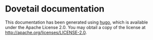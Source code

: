 # Dovetail documentation

This documentation has been generated using [hugo](https://gohugo.io), which is available under the Apache License 2.0. You may obtail a copy of the license at http://apache.org/licenses/LICENSE-2.0.
